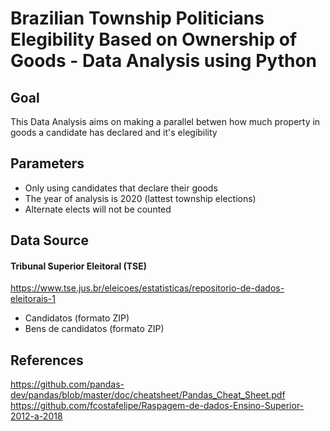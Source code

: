 # Brazilian Township Politicians Elegibility Based on Ownership of Goods - Data Analysis using Python

## Goal
This Data Analysis aims on making a parallel betwen how much property in goods a candidate has declared and it's elegibility


## Parameters
   - Only using candidates that declare their goods
   - The year of analysis is 2020 (lattest township elections)
   - Alternate elects will not be counted
   
## Data Source
#### Tribunal Superior Eleitoral (TSE)
https://www.tse.jus.br/eleicoes/estatisticas/repositorio-de-dados-eleitorais-1 
  - Candidatos (formato ZIP)
  - Bens de candidatos (formato ZIP)

## References
https://github.com/pandas-dev/pandas/blob/master/doc/cheatsheet/Pandas_Cheat_Sheet.pdf </br>
https://github.com/fcostafelipe/Raspagem-de-dados-Ensino-Superior-2012-a-2018
